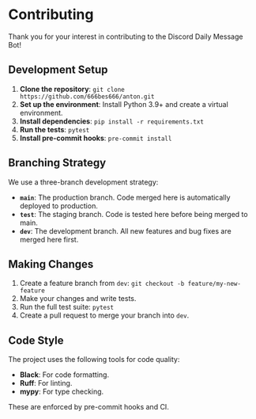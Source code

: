 # Contributing

Thank you for your interest in contributing to the Discord Daily Message Bot!

## Development Setup

1.  **Clone the repository**: `git clone https://github.com/666bes666/anton.git`
2.  **Set up the environment**: Install Python 3.9+ and create a virtual environment.
3.  **Install dependencies**: `pip install -r requirements.txt`
4.  **Run the tests**: `pytest`
5.  **Install pre-commit hooks**: `pre-commit install`

## Branching Strategy

We use a three-branch development strategy:

-   **`main`**: The production branch. Code merged here is automatically deployed to production.
-   **`test`**: The staging branch. Code is tested here before being merged to main.
-   **`dev`**: The development branch. All new features and bug fixes are merged here first.

## Making Changes

1.  Create a feature branch from `dev`: `git checkout -b feature/my-new-feature`
2.  Make your changes and write tests.
3.  Run the full test suite: `pytest`
4.  Create a pull request to merge your branch into `dev`.

## Code Style

The project uses the following tools for code quality:

-   **Black**: For code formatting.
-   **Ruff**: For linting.
-   **mypy**: For type checking.

These are enforced by pre-commit hooks and CI.
